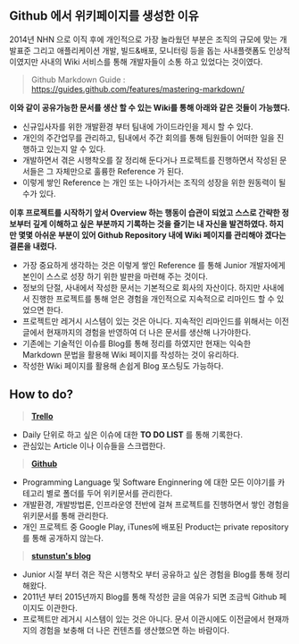 
## Github 에서 위키페이지를 생성한 이유

2014년 NHN 으로 이직 후에 개인적으로 가장 놀라웠던 부분은 조직의 규모에 맞는 개발표준 그리고 애플리케이션 개발, 빌드&배포,  모니터링 등을 돕는 사내플랫폼도 인상적이였지만 사내의 Wiki 서비스를 통해 개발자들이 소통 하고 있었다는 것이였다.

> Github Markdown Guide : https://guides.github.com/features/mastering-markdown/

**이와 같이 공유가능한 문서를 생산 할 수 있는 Wiki를 통해 아래와 같은 것들이 가능했다.**
- 신규입사자를 위한 개발환경 부터 팀내에 가이드라인을 제시 할 수 있다.
- 개인의 주간업무를 관리하고, 팀내에서 주간 회의를 통해 팀원들이 어떠한 일을 진행하고 있는지 알 수 있다.
- 개발하면서 겪은 시행착오를 잘 정리해 둔다거나 프로젝트를 진행하면서 작성된 문서들은 그 자체만으로 훌륭한 Reference 가 된다.
- 이렇게 쌓인 Reference 는 개인 또는 나아가서는 조직의 성장을 위한 원동력이 될 수가 있다.

**이후 프로젝트를 시작하기 앞서 Overview 하는 행동이 습관이 되었고 스스로 간략한 정보부터 깊게 이해하고 싶은 부분까지 기록하는 것을 즐기는 내 자신을 발견하였다. 하지만 몇몇 아쉬운 부분이 있어 Github Repository 내에 Wiki 페이지를 관리해야 겠다는 결론을 내렸다.**
- 가장 중요하게 생각하는 것은 이렇게 쌓인 Reference 를 통해 Junior 개발자에게 본인이 스스로 성장 하기 위한 발판을 마련해 주는 것이다.
- 정보의 단절, 사내에서 작성한 문서는 기본적으로 회사의 자산이다. 하지만 사내에서 진행한 프로젝트를 통해 얻은 경험을 개인적으로 지속적으로 리마인드 할 수 있었으면 한다.
- 프로젝트만 레거시 시스템이 있는 것은 아니다. 지속적인 리마인드를 위해서는 이전글에서 현재까지의 경험을 반영하여 더 나은 문서를 생산해 나가야한다.
- 기존에는 기술적인 이슈를 Blog를 통해 정리를 하였지만 현재는 익숙한 Markdown 문법을 활용해 Wiki 페이지를 작성하는 것이 유리하다.
- 작성한 Wiki 페이지를 활용해 손쉽게 Blog 포스팅도 가능하다.

## How to do?

> **[Trello](http://trello.com)**
- Daily 단위로 하고 싶은 이슈에 대한 **TO DO LIST** 를 통해 기록한다.
- 관심있는 Article 이나 이슈들을 스크랩한다.

> **[Github](https://github.com/wjdsupj/stunstun-wiki)**
- Programming Language 및 Software Enginnering 에 대한 모든 이야기를 카테고리 별로 폴더를 두어 위키문서를 관리한다.
- 개발환경, 개발방법론, 인프라운영 전반에 걸쳐 프로젝트를 진행하면서 쌓인 경험을 위키문서를 통해 관리한다.
- 개인 프로젝트 중 Google Play, iTunes에 배포된 Product는 private repository를 통해 공개하지 않는다.

> **[stunstun's blog](http://stunstun.tistory.com)**
- Junior 시절 부터 겪은 작은 시행착오 부터 공유하고 싶은 경험을 Blog를 통해 정리해왔다.
- 2011년 부터 2015년까지 Blog를 통해 작성한 글을 여유가 되면 조금씩 Github 페이지도 이관한다.
- 프로젝트만 레거시 시스템이 있는 것은 아니다. 문서 이관시에도 이전글에서 현재까지의 경험을 보충해 더 나은 컨텐츠를 생산했으면 하는 바람이다.





